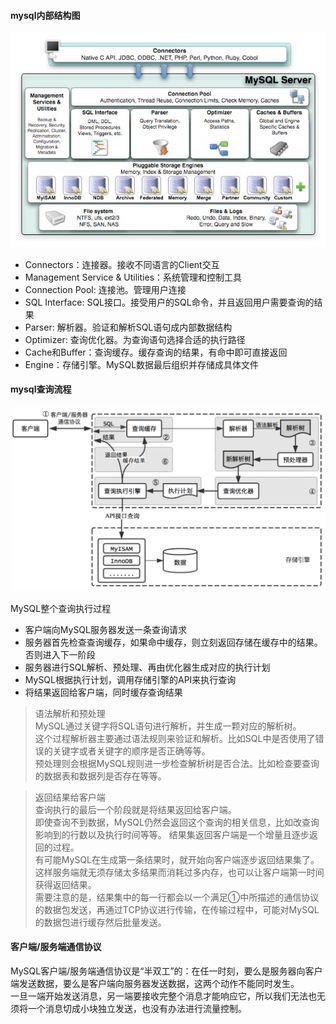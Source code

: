 #### mysql内部结构图
![mysql](https://github.com/tinysKai/JavaNode/blob/master/image/article/2018/0709//mysql.jpg)  
+ Connectors：连接器。接收不同语言的Client交互
+ Management Service & Utilities：系统管理和控制工具
+ Connection Pool: 连接池。管理用户连接
+ SQL Interface: SQL接口。接受用户的SQL命令，并且返回用户需要查询的结果
+ Parser: 解析器。验证和解析SQL语句成内部数据结构
+ Optimizer: 查询优化器。为查询语句选择合适的执行路径
+ Cache和Buffer：查询缓存。缓存查询的结果，有命中即可直接返回
+ Engine：存储引擎。MySQL数据最后组织并存储成具体文件

#### mysql查询流程
![mysql](https://github.com/tinysKai/JavaNode/blob/master/image/article/2018/0709//mysql1.PNG)    

MySQL整个查询执行过程
+ 客户端向MySQL服务器发送一条查询请求
+ 服务器首先检查查询缓存，如果命中缓存，则立刻返回存储在缓存中的结果。否则进入下一阶段
+ 服务器进行SQL解析、预处理、再由优化器生成对应的执行计划
+ MySQL根据执行计划，调用存储引擎的API来执行查询
+ 将结果返回给客户端，同时缓存查询结果

>语法解析和预处理  
MySQL通过关键字将SQL语句进行解析，并生成一颗对应的解析树。  
这个过程解析器主要通过语法规则来验证和解析。比如SQL中是否使用了错误的关键字或者关键字的顺序是否正确等等。  
预处理则会根据MySQL规则进一步检查解析树是否合法。比如检查要查询的数据表和数据列是否存在等等。

>返回结果给客户端  
查询执行的最后一个阶段就是将结果返回给客户端。  
即使查询不到数据，MySQL仍然会返回这个查询的相关信息，比如改查询影响到的行数以及执行时间等等。
结果集返回客户端是一个增量且逐步返回的过程。  
有可能MySQL在生成第一条结果时，就开始向客户端逐步返回结果集了。  
这样服务端就无须存储太多结果而消耗过多内存，也可以让客户端第一时间获得返回结果。  
需要注意的是，结果集中的每一行都会以一个满足①中所描述的通信协议的数据包发送，再通过TCP协议进行传输，在传输过程中，可能对MySQL的数据包进行缓存然后批量发送。

#### 客户端/服务端通信协议
MySQL客户端/服务端通信协议是“半双工”的：在任一时刻，要么是服务器向客户端发送数据，要么是客户端向服务器发送数据，这两个动作不能同时发生。  
一旦一端开始发送消息，另一端要接收完整个消息才能响应它，所以我们无法也无须将一个消息切成小块独立发送，也没有办法进行流量控制。
